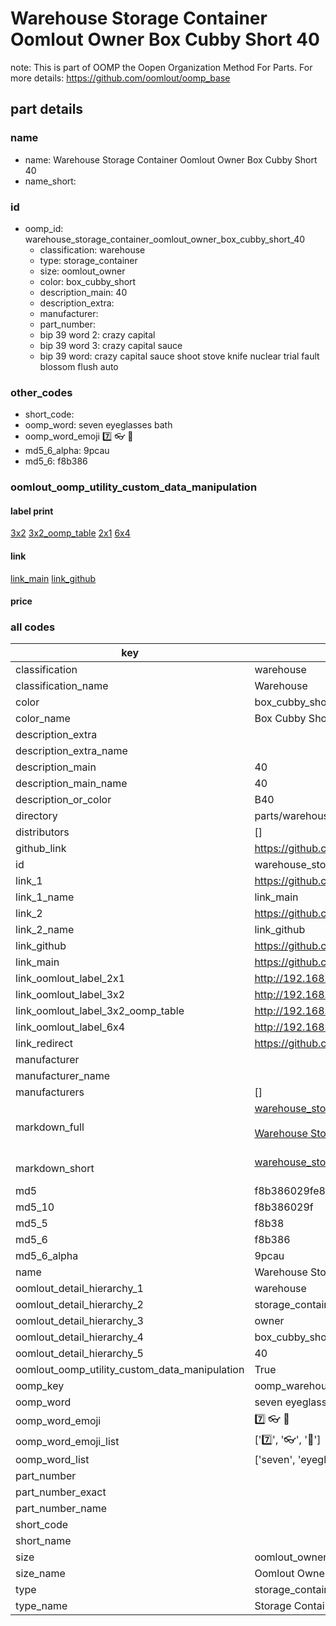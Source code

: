 # Warehouse Storage Container Oomlout Owner Box Cubby Short 40  

note: This is part of OOMP the Oopen Organization Method For Parts. For more details: https://github.com/oomlout/oomp_base

##  part details
  







### name
* name: Warehouse Storage Container Oomlout Owner Box Cubby Short 40
* name_short: 
### id
* oomp_id: warehouse_storage_container_oomlout_owner_box_cubby_short_40
  * classification: warehouse
  * type: storage_container
  * size: oomlout_owner
  * color: box_cubby_short
  * description_main: 40
  * description_extra: 
  * manufacturer: 
  * part_number: 
  * bip 39 word 2: crazy capital
  * bip 39 word 3: crazy capital sauce
  * bip 39 word: crazy capital sauce shoot stove knife nuclear trial fault blossom flush auto

### other_codes
* short_code: 
* oomp_word: seven eyeglasses bath
* oomp_word_emoji :seven: :eyeglasses: :bath:
* md5_6_alpha: 9pcau
* md5_6: f8b386






### oomlout_oomp_utility_custom_data_manipulation
#### label print
[3x2](http://192.168.1.245:1112/?label=oomp%209pcau)
[3x2_oomp_table](http://192.168.1.108:1112/?label=oomp%209pcau)
[2x1](http://192.168.1.242:1112/?label=oomp%209pcau)
[6x4](http://192.168.1.55:1112/?label=oomp%209pcau)    

#### link

[link_main](https://github.com/oomlout/oomlout_oomp_version_1_messy/tree/main/parts/warehouse_storage_container_oomlout_owner_box_cubby_short_40) [link_github](https://github.com/oomlout/oomlout_oomp_version_1_messy/tree/main/parts/warehouse_storage_container_oomlout_owner_box_cubby_short_40)                             

#### price







### all codes 
| key | value |  
| --- | --- |  
| classification | warehouse |  
| classification_name | Warehouse |  
| color | box_cubby_short |  
| color_name | Box Cubby Short |  
| description_extra |  |  
| description_extra_name |  |  
| description_main | 40 |  
| description_main_name | 40 |  
| description_or_color | B40 |  
| directory | parts/warehouse_storage_container_oomlout_owner_box_cubby_short_40 |  
| distributors | [] |  
| github_link | https://github.com/oomlout/oomlout_oomp_part_src/tree/main/parts/warehouse_storage_container_oomlout_owner_box_cubby_short_40 |  
| id | warehouse_storage_container_oomlout_owner_box_cubby_short_40 |  
| link_1 | https://github.com/oomlout/oomlout_oomp_version_1_messy/tree/main/parts/warehouse_storage_container_oomlout_owner_box_cubby_short_40 |  
| link_1_name | link_main |  
| link_2 | https://github.com/oomlout/oomlout_oomp_version_1_messy/tree/main/parts/warehouse_storage_container_oomlout_owner_box_cubby_short_40 |  
| link_2_name | link_github |  
| link_github | https://github.com/oomlout/oomlout_oomp_version_1_messy/tree/main/parts/warehouse_storage_container_oomlout_owner_box_cubby_short_40 |  
| link_main | https://github.com/oomlout/oomlout_oomp_version_1_messy/tree/main/parts/warehouse_storage_container_oomlout_owner_box_cubby_short_40 |  
| link_oomlout_label_2x1 | http://192.168.1.242:1112/?label=oomp%209pcau |  
| link_oomlout_label_3x2 | http://192.168.1.245:1112/?label=oomp%209pcau |  
| link_oomlout_label_3x2_oomp_table | http://192.168.1.108:1112/?label=oomp%209pcau |  
| link_oomlout_label_6x4 | http://192.168.1.55:1112/?label=oomp%209pcau |  
| link_redirect | https://github.com/oomlout/oomlout_oomp_version_1_messy/tree/main/parts/warehouse_storage_container_oomlout_owner_box_cubby_short_40 |  
| manufacturer |  |  
| manufacturer_name |  |  
| manufacturers | [] |  
| markdown_full | [warehouse_storage_container_oomlout_owner_box_cubby_short_40](none)<br>[](none)<br>[Warehouse Storage Container Oomlout Owner Box Cubby Short 40](none)<br><br> |  
| markdown_short | [warehouse_storage_container_oomlout_owner_box_cubby_short_40](none)<br><br> |  
| md5 | f8b386029fe832e9eeeb5c697f088196 |  
| md5_10 | f8b386029f |  
| md5_5 | f8b38 |  
| md5_6 | f8b386 |  
| md5_6_alpha | 9pcau |  
| name | Warehouse Storage Container Oomlout Owner Box Cubby Short 40 |  
| oomlout_detail_hierarchy_1 | warehouse |  
| oomlout_detail_hierarchy_2 | storage_container |  
| oomlout_detail_hierarchy_3 | owner |  
| oomlout_detail_hierarchy_4 | box_cubby_short |  
| oomlout_detail_hierarchy_5 | 40 |  
| oomlout_oomp_utility_custom_data_manipulation | True |  
| oomp_key | oomp_warehouse_storage_container_oomlout_owner_box_cubby_short_40 |  
| oomp_word | seven eyeglasses bath |  
| oomp_word_emoji | :seven: :eyeglasses: :bath: |  
| oomp_word_emoji_list | [':seven:', ':eyeglasses:', ':bath:'] |  
| oomp_word_list | ['seven', 'eyeglasses', 'bath'] |  
| part_number |  |  
| part_number_exact |  |  
| part_number_name |  |  
| short_code |  |  
| short_name |  |  
| size | oomlout_owner |  
| size_name | Oomlout Owner |  
| type | storage_container |  
| type_name | Storage Container |  

